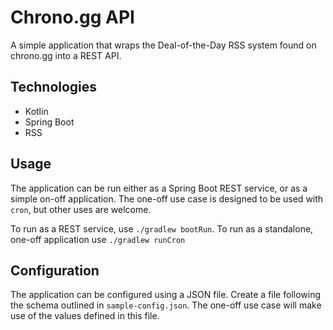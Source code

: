 # Chrono.gg API

A simple application that wraps the Deal-of-the-Day RSS system found on chrono.gg into a REST API.

## Technologies
- Kotlin
- Spring Boot
- RSS

## Usage
The application can be run either as a Spring Boot REST service, or as a simple on-off application. The one-off use case is designed to be used with `cron`, but other uses are welcome.

To run as a REST service, use `./gradlew bootRun`.
To run as a standalone, one-off application use `./gradlew runCron`

## Configuration
The application can be configured using a JSON file. Create a file following the schema outlined in `sample-config.json`. The one-off use case will make use of the values defined in this file.

